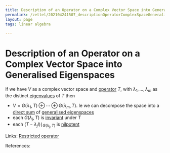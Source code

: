 ```yaml
---
title: Description of an Operator on a Complex Vector Space into Generalised Eigenspaces
permalink: /zettel/202104241507_descriptionOperatorComplexSpaceGeneralisedEigenspace
layout: page
tags: linear algebra

---
```

# Description of an Operator on a Complex Vector Space into Generalised Eigenspaces

If we have $V$ as a complex vector space and [operator](202102082104_operatorDefinition) $T$, with 
$\lambda_1, \ldots, \lambda_m$ as the distinct [eigenvalues](202102120912_eigenvalueDefinition) of $T$ then

- $V = G(\lambda_1, T) \oplus \cdots \oplus G(\lambda_m, T)$. Ie we can decompose the space into a [direct sum](202102061512_directSumDefinition) of [generalised eigenspaces](202102221242_generalizedEigenspaceDefinition)
- each $G(\lambda_j, T)$ is [invariant](202102120907_invariantSubspace) under $T$
- each $(T - \lambda_j I ) \mid_{G(\lambda_j, T)}$ is [nilpotent](202102221258_nilpotentOperatorDefinition)

Links: [Restricted operator](202102121258_restrictionOperatorDefinition)

References: 

